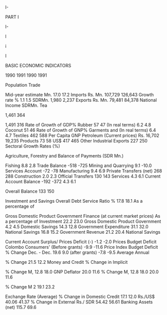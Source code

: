 I-

PART I

I-

l

i

I

BASIC ECONOMIC INDICATORS

1990 1991 1990 1991

Population Trade

Mid-year estimate Mn. 17.0 17.2 Imports Rs. Mn. 107,729 126,643 Growth rate % 1.1 1.5 SDRMn. 1,980 2,237 Exports Rs. Mn. 79,481 84,378 National Income SDRMn. Tea

1,461 364

1,491 316 Rate of Growth of GDP% Rubber 57 47 (In real terms) 6.2 4.8 Coconut 51 46 Rate of Growth of GNP% Garments and (In real terms) 6.4 4.7 Textiles 462 588 Per Capita GNP Petroleum (Current prices) Rs. 16,702 19,235 Products 73 58 US$ 417 465 Other Industrial Exports 227 250 Sectoral Growth Rates (%)

Agriculture, Forestry and Balance of Payments (SDR Mn.)

Fishing 8.8 2.8 Trade Balance -518 -725 Mining and Quarrying 9.1 -10.0 Services Account -72 -78 Manufacturing 9.4 6.9 Private Transfers (net) 268 288 Construction 2.0 2.3 Official Transfers 130 143 Services 4.3 6.1 Current Account Balance -192 -372 4.3 6.1

Overall Balance 133 150

Investment and Savings Overall Debt Service Ratio % 17.8 18.1 As a percentage of

Gross Domestic Product Government Finance (at current market prices) As a percentage of Investment 22.2 23.0 Gross Domestic Product Government 4.2 4.5 Domestic Savings 14.3 12.8 Government Expenditure 31.1 32.0 National Savings 16.8 15.2 Government Revenue 21.2 20.4 National Savings

Current Account Surplus/ Prices Deficit (-) -1.2 -2.0 Prices Budget Deficit Colombo Consumers' (Before grants) -9.9 -11.6 Price Index Budget Deficit % Change Dec. - Dec. 19.6 9.0 (after grants) -7.8 -9.5 Average Annual

% Change 21.5 12.2 Money and Credit % Change in Implicit

% Change M, 12.8 18.0 GNP Deflator 20.0 11.6 % Change M, 12.8 18.0 20.0 11.6

% Change M 2 19.1 23.2

Exchange Rate (Average) % Change in Domestic Credit 17.1 12.0 Rs./US$ 40.06 41.37 % Change in External Rs./ SDR 54.42 56.61 Banking Assets (net) 115.7 69.6